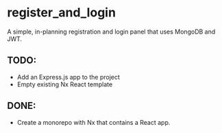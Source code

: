# register_and_login
A simple, in-planning registration and login panel that uses MongoDB and JWT.


## TODO:
- Add an Express.js app to the project
- Empty existing Nx React template


## DONE:
- Create a monorepo with Nx that contains a React app.